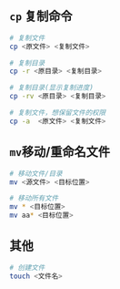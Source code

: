 ## `cp` 复制命令

```bash
# 复制文件
cp <原文件> <复制文件>

# 复制目录
cp -r <原目录> <复制目录>

# 复制目录(显示复制进度)
cp -rv <原目录> <复制目录>

# 复制文件，想保留文件的权限
cp -a  <原文件> <复制文件>
```

## `mv`移动/重命名文件

```bash
# 移动文件/目录
mv <源文件> <目标位置>

# 移动所有文件
mv * <目标位置>
mv aa* <目标位置>
```

## 其他

```bash
# 创建文件
touch <文件名>
```
